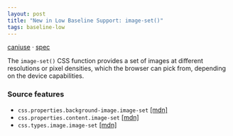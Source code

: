 ```yaml
---
layout: post
title: "New in Low Baseline Support: image-set()"
tags: baseline-low
---
```


[caniuse](https://caniuse.com/?search=image-set) · [spec](https://drafts.csswg.org/css-images-4/#image-set-notation)

The `image-set()` CSS function provides a set of images at different resolutions or pixel densities, which the browser can pick from, depending on the device capabilities.

### Source features

- ``css.properties.background-image.image-set`` [[mdn]](https://developer.mozilla.org/en-US/search?q=css.properties.background-image.image-set)
- ``css.properties.content.image-set`` [[mdn]](https://developer.mozilla.org/en-US/search?q=css.properties.content.image-set)
- ``css.types.image.image-set`` [[mdn]](https://developer.mozilla.org/en-US/search?q=css.types.image.image-set)
